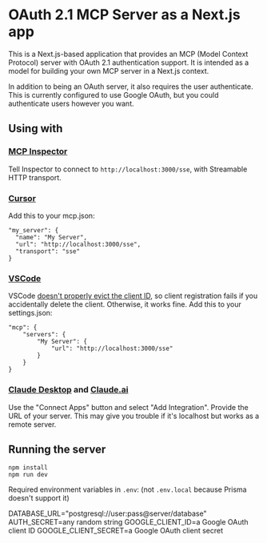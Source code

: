 # OAuth 2.1 MCP Server as a Next.js app

This is a Next.js-based application that provides an MCP (Model Context Protocol) server with OAuth 2.1 authentication support. It is intended as a model for building your own MCP server in a Next.js context.

In addition to being an OAuth server, it also requires the user authenticate. This is currently configured to use Google OAuth, but you could authenticate users however you want.

## Using with

### [MCP Inspector](https://modelcontextprotocol.io/docs/tools/inspector)

Tell Inspector to connect to `http://localhost:3000/sse`, with Streamable HTTP transport.

### [Cursor](https://cursor.com/)

Add this to your mcp.json:

```
"my_server": {
  "name": "My Server",
  "url": "http://localhost:3000/sse",
  "transport": "sse"
}
```

### [VSCode](https://code.visualstudio.com/)

VSCode [doesn't properly evict the client ID](https://github.com/microsoft/vscode/issues/250960), so client registration fails if you accidentally delete the client. Otherwise, it works fine. Add this to your settings.json:

```
"mcp": {
    "servers": {
        "My Server": {
            "url": "http://localhost:3000/sse"
        }
    }
}
```

### [Claude Desktop](https://www.anthropic.com/products/claude-desktop) and [Claude.ai](https://claude.ai)

Use the "Connect Apps" button and select "Add Integration". Provide the URL of your server. This may give you trouble if it's localhost but works as a remote server.

## Running the server

```
npm install
npm run dev
```

Required environment variables in `.env`: (not `.env.local` because Prisma doesn't support it)

DATABASE_URL="postgresql://user:pass@server/database"
AUTH_SECRET=any random string
GOOGLE_CLIENT_ID=a Google OAuth client ID
GOOGLE_CLIENT_SECRET=a Google OAuth client secret
